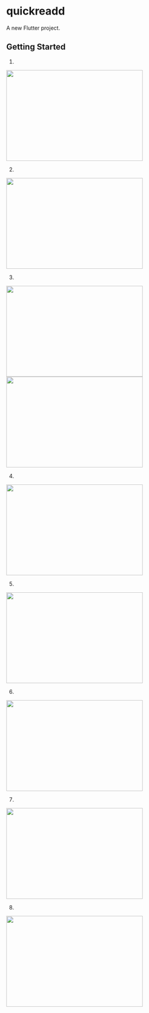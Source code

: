 # quickreadd

A new Flutter project.

## Getting Started

1. 
<img src="https://github.com/user-attachments/assets/55dd7df4-5c80-40f0-8d5e-08eb8a29db84" width="360" height="240" />

2. 
<img src="https://github.com/user-attachments/assets/38918609-6e99-410f-96ce-6c93ef0155b2" width="360" height="240" />

3. 
<img src="https://github.com/user-attachments/assets/f2f0602a-39f5-4533-8c01-a5b5415421c9" width="360" height="240" />
<img src="https://github.com/user-attachments/assets/78bc7c21-f63f-4bc7-a2ce-bcbb20fcdec2" width="360" height="240" />

4. 
<img src="https://github.com/user-attachments/assets/b2a3bfaa-3daf-482c-8533-2e29f3aebf9e" width="360" height="240" />

5. 
<img src="https://github.com/user-attachments/assets/5cdb7c54-7d00-4a8b-aa8c-bba4417b0245" width="360" height="240" />

6. 
<img src="https://github.com/user-attachments/assets/3f6f89c5-545a-4cb4-a99f-220082d17e85" width="360" height="240" />

7. 
<img src="https://github.com/user-attachments/assets/55d9a88d-6796-4fd0-8d3c-7209355f563c" width="360" height="240" />

8. 
<img src="https://github.com/user-attachments/assets/9397bec6-d6ea-444b-85f6-791d8249b6b6" width="360" height="240" />


